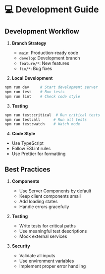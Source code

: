# 💻 Development Guide

## Development Workflow

1. **Branch Strategy**
   - `main`: Production-ready code
   - `develop`: Development branch
   - `feature/*`: New features
   - `fix/*`: Bug fixes

2. **Local Development**
```bash
npm run dev     # Start development server
npm run test    # Run tests
npm run lint    # Check code style
```

3. **Testing**
```bash
npm run test:critical  # Run critical tests
npm run test:all      # Run all tests
npm run test:watch    # Watch mode
```

4. **Code Style**
- Use TypeScript
- Follow ESLint rules
- Use Prettier for formatting

## Best Practices

1. **Components**
   - Use Server Components by default
   - Keep client components small
   - Add loading states
   - Handle errors gracefully

2. **Testing**
   - Write tests for critical paths
   - Use meaningful test descriptions
   - Mock external services

3. **Security**
   - Validate all inputs
   - Use environment variables
   - Implement proper error handling 